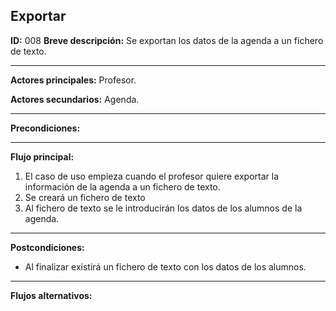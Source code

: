 ## Exportar

**ID:** 008
**Breve descripción:** Se exportan los datos de la agenda a un fichero de texto.

___

**Actores principales:** Profesor.

**Actores secundarios:** Agenda.
___

**Precondiciones:**

___

**Flujo principal:**

 1. El caso de uso empieza cuando el profesor quiere exportar la información de la agenda a un fichero de texto.
 3. Se creará un fichero de texto
 4. Al fichero de texto se le introducirán los datos de los alumnos de la agenda.
___

**Postcondiciones:**

 * Al finalizar existirá un fichero de texto con los datos de los alumnos.
___

**Flujos alternativos:**


 

